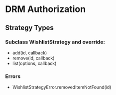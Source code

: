 # DRM Authorization

## Strategy Types

### Subclass WishlistStrategy and override:
- add(id, callback)
- remove(id, callback)
- list(options, callback)

### Errors
- WishlistStrategyError.removedItemNotFound(id)
